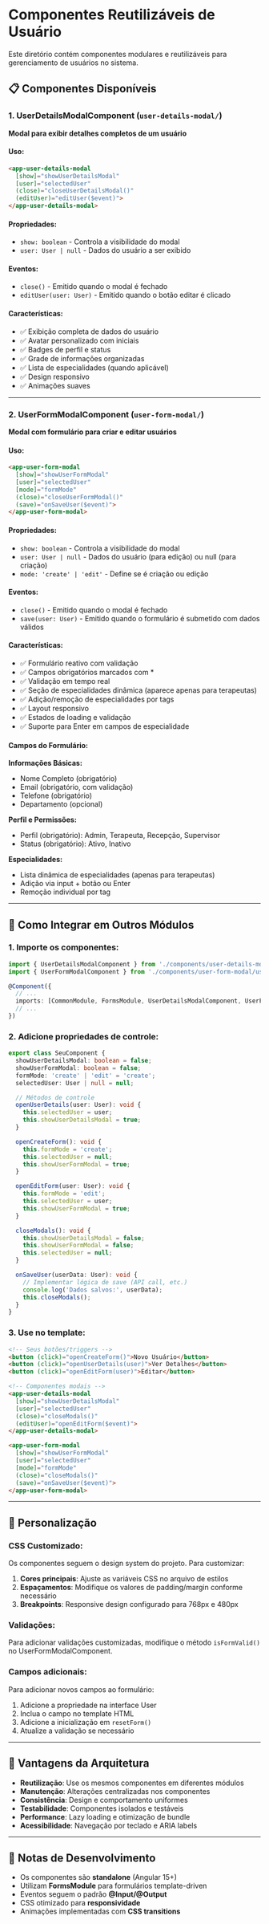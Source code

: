 # Componentes Reutilizáveis de Usuário

Este diretório contém componentes modulares e reutilizáveis para gerenciamento de usuários no sistema.

## 📋 Componentes Disponíveis

### 1. UserDetailsModalComponent (`user-details-modal/`)
**Modal para exibir detalhes completos de um usuário**

#### Uso:
```html
<app-user-details-modal 
  [show]="showUserDetailsModal"
  [user]="selectedUser"
  (close)="closeUserDetailsModal()"
  (editUser)="editUser($event)">
</app-user-details-modal>
```

#### Propriedades:
- `show: boolean` - Controla a visibilidade do modal
- `user: User | null` - Dados do usuário a ser exibido

#### Eventos:
- `close()` - Emitido quando o modal é fechado
- `editUser(user: User)` - Emitido quando o botão editar é clicado

#### Características:
- ✅ Exibição completa de dados do usuário
- ✅ Avatar personalizado com iniciais
- ✅ Badges de perfil e status
- ✅ Grade de informações organizadas
- ✅ Lista de especialidades (quando aplicável)
- ✅ Design responsivo
- ✅ Animações suaves

---

### 2. UserFormModalComponent (`user-form-modal/`)
**Modal com formulário para criar e editar usuários**

#### Uso:
```html
<app-user-form-modal
  [show]="showUserFormModal"
  [user]="selectedUser"
  [mode]="formMode"
  (close)="closeUserFormModal()"
  (save)="onSaveUser($event)">
</app-user-form-modal>
```

#### Propriedades:
- `show: boolean` - Controla a visibilidade do modal
- `user: User | null` - Dados do usuário (para edição) ou null (para criação)
- `mode: 'create' | 'edit'` - Define se é criação ou edição

#### Eventos:
- `close()` - Emitido quando o modal é fechado
- `save(user: User)` - Emitido quando o formulário é submetido com dados válidos

#### Características:
- ✅ Formulário reativo com validação
- ✅ Campos obrigatórios marcados com *
- ✅ Validação em tempo real
- ✅ Seção de especialidades dinâmica (aparece apenas para terapeutas)
- ✅ Adição/remoção de especialidades por tags
- ✅ Layout responsivo
- ✅ Estados de loading e validação
- ✅ Suporte para Enter em campos de especialidade

#### Campos do Formulário:
**Informações Básicas:**
- Nome Completo (obrigatório)
- Email (obrigatório, com validação)
- Telefone (obrigatório)
- Departamento (opcional)

**Perfil e Permissões:**
- Perfil (obrigatório): Admin, Terapeuta, Recepção, Supervisor
- Status (obrigatório): Ativo, Inativo

**Especialidades:**
- Lista dinâmica de especialidades (apenas para terapeutas)
- Adição via input + botão ou Enter
- Remoção individual por tag

---

## 🔧 Como Integrar em Outros Módulos

### 1. Importe os componentes:
```typescript
import { UserDetailsModalComponent } from './components/user-details-modal/user-details-modal.component';
import { UserFormModalComponent } from './components/user-form-modal/user-form-modal.component';

@Component({
  // ...
  imports: [CommonModule, FormsModule, UserDetailsModalComponent, UserFormModalComponent],
  // ...
})
```

### 2. Adicione propriedades de controle:
```typescript
export class SeuComponent {
  showUserDetailsModal: boolean = false;
  showUserFormModal: boolean = false;
  formMode: 'create' | 'edit' = 'create';
  selectedUser: User | null = null;

  // Métodos de controle
  openUserDetails(user: User): void {
    this.selectedUser = user;
    this.showUserDetailsModal = true;
  }

  openCreateForm(): void {
    this.formMode = 'create';
    this.selectedUser = null;
    this.showUserFormModal = true;
  }

  openEditForm(user: User): void {
    this.formMode = 'edit';
    this.selectedUser = user;
    this.showUserFormModal = true;
  }

  closeModals(): void {
    this.showUserDetailsModal = false;
    this.showUserFormModal = false;
    this.selectedUser = null;
  }

  onSaveUser(userData: User): void {
    // Implementar lógica de save (API call, etc.)
    console.log('Dados salvos:', userData);
    this.closeModals();
  }
}
```

### 3. Use no template:
```html
<!-- Seus botões/triggers -->
<button (click)="openCreateForm()">Novo Usuário</button>
<button (click)="openUserDetails(user)">Ver Detalhes</button>
<button (click)="openEditForm(user)">Editar</button>

<!-- Componentes modais -->
<app-user-details-modal 
  [show]="showUserDetailsModal"
  [user]="selectedUser"
  (close)="closeModals()"
  (editUser)="openEditForm($event)">
</app-user-details-modal>

<app-user-form-modal
  [show]="showUserFormModal"
  [user]="selectedUser"
  [mode]="formMode"
  (close)="closeModals()"
  (save)="onSaveUser($event)">
</app-user-form-modal>
```

---

## 🎨 Personalização

### CSS Customizado:
Os componentes seguem o design system do projeto. Para customizar:

1. **Cores principais**: Ajuste as variáveis CSS no arquivo de estilos
2. **Espaçamentos**: Modifique os valores de padding/margin conforme necessário
3. **Breakpoints**: Responsive design configurado para 768px e 480px

### Validações:
Para adicionar validações customizadas, modifique o método `isFormValid()` no UserFormModalComponent.

### Campos adicionais:
Para adicionar novos campos ao formulário:
1. Adicione a propriedade na interface User
2. Inclua o campo no template HTML
3. Adicione a inicialização em `resetForm()`
4. Atualize a validação se necessário

---

## 🚀 Vantagens da Arquitetura

- **Reutilização**: Use os mesmos componentes em diferentes módulos
- **Manutenção**: Alterações centralizadas nos componentes
- **Consistência**: Design e comportamento uniformes
- **Testabilidade**: Componentes isolados e testáveis
- **Performance**: Lazy loading e otimização de bundle
- **Acessibilidade**: Navegação por teclado e ARIA labels

---

## 📝 Notas de Desenvolvimento

- Os componentes são **standalone** (Angular 15+)
- Utilizam **FormsModule** para formulários template-driven
- Eventos seguem o padrão **@Input/@Output**
- CSS otimizado para **responsividade**
- Animações implementadas com **CSS transitions**